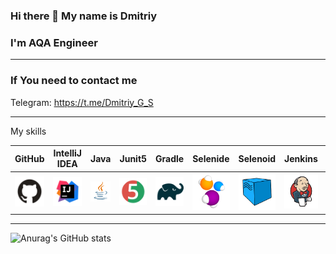 ### Hi there 👋 My name is Dmitriy

### I'm AQA Engineer
******
### If You need to contact me  

Telegram: https://t.me/Dmitriy_G_S
******
My skills

| GitHub | IntelliJ IDEA | Java  | Junit5  |  Gradle | Selenide  | Selenoid  | Jenkins |Allure Report  |  Allure TestOps | Jira  |
|---|---|---|---|---|---|---|---|---|---|---|
| ![alt text](images/GitHub.svg)  |  ![alt text](images/IntelijIdea.svg) |  ![alt text](images/Java.svg) | ![alt text](images/Junit5.svg)  | ![alt text](images/Gradle.svg)  | ![alt text](images/Selenide.svg)  |  ![alt text](images/Selenoid.svg) | ![alt text](images/Jenkins.svg)  | ![alt text](images/AllureReport.svg)  | ![alt text](images/AllureTestOps.svg)  |  ![alt text](images/Jira.svg) |
******
![Anurag's GitHub stats](https://github-readme-stats.vercel.app/api?username=Dmitriy2509&theme=dark&show_icons=true?theme=dark)
<!--
**Dmitriy2509/Dmitriy2509** is a ✨ _special_ ✨ repository because its `README.md` (this file) appears on your GitHub profile.

Here are some ideas to get you started:

- 🔭 I’m currently working on ...
- 🌱 I’m currently learning ...
- 👯 I’m looking to collaborate on ...
- 🤔 I’m looking for help with ...
- 💬 Ask me about ...
- 📫 How to reach me: ...
- 😄 Pronouns: ...
- ⚡ Fun fact: ...
-->
